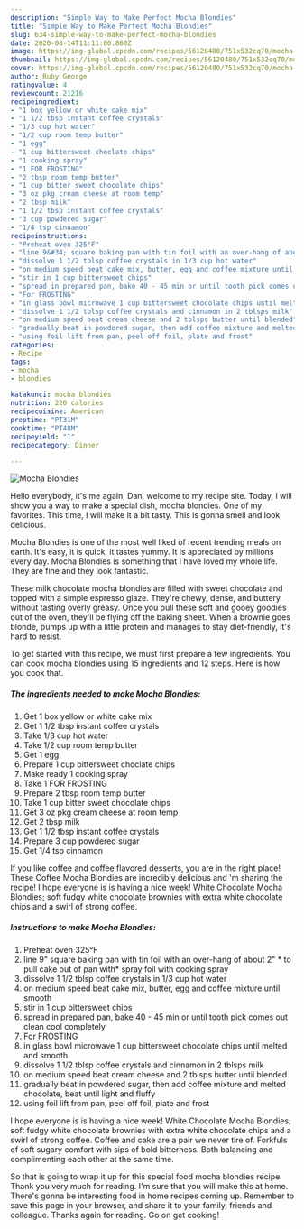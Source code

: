 ```yaml
---
description: "Simple Way to Make Perfect Mocha Blondies"
title: "Simple Way to Make Perfect Mocha Blondies"
slug: 634-simple-way-to-make-perfect-mocha-blondies
date: 2020-08-14T11:11:00.860Z
image: https://img-global.cpcdn.com/recipes/56120480/751x532cq70/mocha-blondies-recipe-main-photo.jpg
thumbnail: https://img-global.cpcdn.com/recipes/56120480/751x532cq70/mocha-blondies-recipe-main-photo.jpg
cover: https://img-global.cpcdn.com/recipes/56120480/751x532cq70/mocha-blondies-recipe-main-photo.jpg
author: Ruby George
ratingvalue: 4
reviewcount: 21216
recipeingredient:
- "1 box yellow or white cake mix"
- "1 1/2 tbsp instant coffee crystals"
- "1/3 cup hot water"
- "1/2 cup room temp butter"
- "1 egg"
- "1 cup bittersweet choclate chips"
- "1 cooking spray"
- "1 FOR FROSTING"
- "2 tbsp room temp butter"
- "1 cup bitter sweet chocolate chips"
- "3 oz pkg cream cheese at room temp"
- "2 tbsp milk"
- "1 1/2 tbsp instant coffee crystals"
- "3 cup powdered sugar"
- "1/4 tsp cinnamon"
recipeinstructions:
- "Preheat oven 325°F"
- "line 9&#34; square baking pan with tin foil with an over-hang of about 2&#34; * to pull cake out of pan with* spray foil with cooking spray"
- "dissolve 1 1/2 tblsp coffee crystals in 1/3 cup hot water"
- "on medium speed beat cake mix, butter, egg and coffee mixture until smooth"
- "stir in 1 cup bittersweet chips"
- "spread in prepared pan, bake 40 - 45 min or until tooth pick comes out clean cool completely"
- "For FROSTING"
- "in glass bowl microwave 1 cup bittersweet chocolate chips until melted and smooth"
- "dissolve 1 1/2 tblsp coffee crystals and cinnamon in 2 tblsps milk"
- "on medium speed beat cream cheese and 2 tblsps butter until blended"
- "gradually beat in powdered sugar, then add coffee mixture and melted chocolate, beat until light and fluffy"
- "using foil lift from pan, peel off foil, plate and frost"
categories:
- Recipe
tags:
- mocha
- blondies

katakunci: mocha blondies 
nutrition: 220 calories
recipecuisine: American
preptime: "PT31M"
cooktime: "PT48M"
recipeyield: "1"
recipecategory: Dinner

---
```



![Mocha Blondies](https://img-global.cpcdn.com/recipes/56120480/751x532cq70/mocha-blondies-recipe-main-photo.jpg)

Hello everybody, it's me again, Dan, welcome to my recipe site. Today, I will show you a way to make a special dish, mocha blondies. One of my favorites. This time, I will make it a bit tasty. This is gonna smell and look delicious.

Mocha Blondies is one of the most well liked of recent trending meals on earth. It's easy, it is quick, it tastes yummy. It is appreciated by millions every day. Mocha Blondies is something that I have loved my whole life. They are fine and they look fantastic.

These milk chocolate mocha blondies are filled with sweet chocolate and topped with a simple espresso glaze. They&#39;re chewy, dense, and buttery without tasting overly greasy. Once you pull these soft and gooey goodies out of the oven, they&#39;ll be flying off the baking sheet. When a brownie goes blonde, pumps up with a little protein and manages to stay diet-friendly, it&#39;s hard to resist.


To get started with this recipe, we must first prepare a few ingredients. You can cook mocha blondies using 15 ingredients and 12 steps. Here is how you cook that.

<!--inarticleads1-->

##### The ingredients needed to make Mocha Blondies:

1. Get 1 box yellow or white cake mix
1. Get 1 1/2 tbsp instant coffee crystals
1. Take 1/3 cup hot water
1. Take 1/2 cup room temp butter
1. Get 1 egg
1. Prepare 1 cup bittersweet choclate chips
1. Make ready 1 cooking spray
1. Take 1 FOR FROSTING
1. Prepare 2 tbsp room temp butter
1. Take 1 cup bitter sweet chocolate chips
1. Get 3 oz pkg cream cheese at room temp
1. Get 2 tbsp milk
1. Get 1 1/2 tbsp instant coffee crystals
1. Prepare 3 cup powdered sugar
1. Get 1/4 tsp cinnamon


If you like coffee and coffee flavored desserts, you are in the right place! These Coffee Mocha Blondies are incredibly delicious and &#39;m sharing the recipe! I hope everyone is is having a nice week! White Chocolate Mocha Blondies; soft fudgy white chocolate brownies with extra white chocolate chips and a swirl of strong coffee. 

<!--inarticleads2-->

##### Instructions to make Mocha Blondies:

1. Preheat oven 325°F
1. line 9&#34; square baking pan with tin foil with an over-hang of about 2&#34; * to pull cake out of pan with* spray foil with cooking spray
1. dissolve 1 1/2 tblsp coffee crystals in 1/3 cup hot water
1. on medium speed beat cake mix, butter, egg and coffee mixture until smooth
1. stir in 1 cup bittersweet chips
1. spread in prepared pan, bake 40 - 45 min or until tooth pick comes out clean cool completely
1. For FROSTING
1. in glass bowl microwave 1 cup bittersweet chocolate chips until melted and smooth
1. dissolve 1 1/2 tblsp coffee crystals and cinnamon in 2 tblsps milk
1. on medium speed beat cream cheese and 2 tblsps butter until blended
1. gradually beat in powdered sugar, then add coffee mixture and melted chocolate, beat until light and fluffy
1. using foil lift from pan, peel off foil, plate and frost


I hope everyone is is having a nice week! White Chocolate Mocha Blondies; soft fudgy white chocolate brownies with extra white chocolate chips and a swirl of strong coffee. Coffee and cake are a pair we never tire of. Forkfuls of soft sugary comfort with sips of bold bitterness. Both balancing and complimenting each other at the same time. 

So that is going to wrap it up for this special food mocha blondies recipe. Thank you very much for reading. I'm sure that you will make this at home. There's gonna be interesting food in home recipes coming up. Remember to save this page in your browser, and share it to your family, friends and colleague. Thanks again for reading. Go on get cooking!
